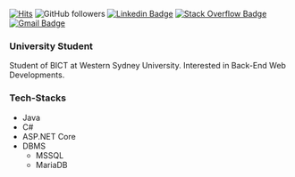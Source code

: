 [![Hits](https://hits.seeyoufarm.com/api/count/incr/badge.svg?url=https%3A%2F%2Fgithub.com%2FLyequation&count_bg=%23555555&title_bg=%23C0C0C0&icon=github.svg&icon_color=%231F1F1F&title=Hits&edge_flat=false)](https://hits.seeyoufarm.com)
![GitHub followers](https://img.shields.io/github/followers/Lyequation?style=social)
[![Linkedin Badge](https://img.shields.io/badge/-LinkedIn-blue?style=flat-square&logo=Linkedin&logoColor=white&link=https://www.linkedin.com/in/simon-youngsik-lee-46b3171b6)](https://www.linkedin.com/in/simon-youngsik-lee-46b3171b6)
[![Stack Overflow Badge](https://img.shields.io/badge/-Stack_Overflow-darkorange?style=flat-square&logo=StackOverflow&logoColor=white&link=https://stackoverflow.com/users/11685280/lyequation)](https://stackoverflow.com/users/11685280/lyequation)
[![Gmail Badge](https://img.shields.io/badge/-Gmail-d14836?style=flat-square&logo=Gmail&logoColor=white&link=mailto:pphantasm@gmail.com)](mailto:pphantasm@gmail.com)

### University Student
Student of BICT at Western Sydney University. Interested in Back-End Web Developments.

### Tech-Stacks
* Java
* C#
* ASP.NET Core
* DBMS
  * MSSQL
  * MariaDB
